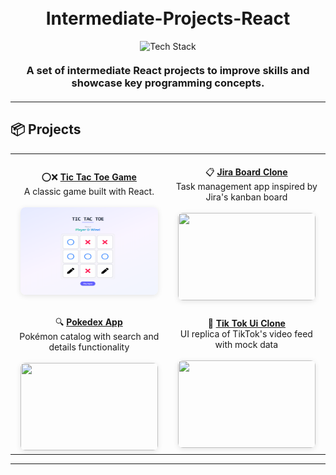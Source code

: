 <h1 align="center">
  <br>
  Intermediate-Projects-React
  <br>
</h1>

<div align="center">
<img src="https://skillicons.dev/icons?i=js,ts,react,tailwind,github" alt="Tech Stack" width="190" style="margin: 0 5px;">
</div>

<h3 align="center" style="margin: 20px 0;">
A set of intermediate React projects to improve skills and showcase key programming concepts.
</h3>

---

## 📦 Projects

<div align="center">

|                                                                                                                                                                                                                                                                     |                                                                                                                                                                                                                                                                                |
| :-----------------------------------------------------------------------------------------------------------------------------------------------------------------------------------------------------------------------------------------------------------------: | :----------------------------------------------------------------------------------------------------------------------------------------------------------------------------------------------------------------------------------------------------------------------------: |
| <div align="center"><br>⭕❌ **[Tic Tac Toe Game](./TicTacToe_Game/)**<br>A classic game built with React.<br><br><img src="./TicTacToe_Game/screenshot/SS_TicTacToe.png" width="220" height="140" style="border-radius: 8px; box-shadow: 0 2px 8px rgba(0,0,0,0.1);"></div> |      <div align="center"><br>📋 **[Jira Board Clone](#)**<br>Task management app inspired by Jira's kanban board<br><br><img src="[Project image will be placed here]" width="220" height="140" style="border-radius: 8px; box-shadow: 0 2px 8px rgba(0,0,0,0.1);"></div>      |
|  <div align="center"><br>🔍 **[Pokedex App](#)**<br>Pokémon catalog with search and details functionality<br><br><img src="[Project image will be placed here]" width="220" height="140" style="border-radius: 8px; box-shadow: 0 2px 8px rgba(0,0,0,0.1);"></div>  | <div align="center"><br>🎵 **[Tik Tok Ui Clone](./Kanban-Board)**<br>UI replica of TikTok's video feed with mock data<br><br><img src="[Project image will be placed here]" width="220" height="140" style="border-radius: 8px; box-shadow: 0 2px 8px rgba(0,0,0,0.1);"></div> |

</div>

---
